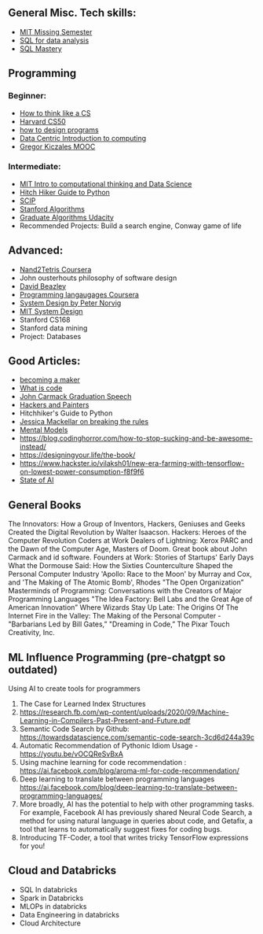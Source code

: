 
## General Misc. Tech skills: 
  - [MIT Missing Semester](https://missing.csail.mit.edu/)
  - [SQL for data analysis](https://www.udacity.com/course/sql-for-data-analysis--ud198)
  - [SQL Mastery](www.sqlmastery.com)

## Programming

### Beginner:
  - [How to think like a CS](https://runestone.academy/ns/books/published/thinkcspy/index.html)
  - [Harvard CS50](https://www.edx.org/cs50)
  - [how to design programs](https://htdp.org/2024-11-6/Book/index.html)
  - [Data Centric Introduction to computing](https://dcic-world.org/2025-02-09/index.html)
  - [Gregor Kiczales MOOC](https://share.google/0bvG1q4xZ91E6ewdK) 
    
### Intermediate: 

  - [MIT Intro to computational thinking and Data Science](https://www.edx.org/learn/computer-science/massachusetts-institute-of-technology-introduction-to-computational-thinking-and-data-science)
  - [Hitch Hiker Guide to Python](https://docs.python-guide.org/)
  - [SCIP](https://ocw.mit.edu/courses/6-001-structure-and-interpretation-of-computer-programs-spring-2005/video_galleries/video-lectures/)
  - [Stanford Algorithms](https://www.coursera.org/specializations/algorithms)
  - [Graduate Algorithms Udacity](https://www.mooc-list.com/course/introduction-graduate-algorithms-udacity)
  - Recommended Projects: Build a search engine, Conway game of life 


## Advanced: 
  - [Nand2Tetris Coursera](https://www.coursera.org/learn/build-a-computer)
  - John ousterhouts philosophy of software design 
  - [David Beazley](https://www.dabeaz.com/index.html) 
  - [Programming langaugages Coursera](https://www.coursera.org/learn/programming-languages)
  - [System Design by Peter Norvig](https://www.udacity.com/course/design-of-computer-programs--cs212)
  - [MIT System Design](https://ocw.mit.edu/courses/res-6-004-principles-of-computer-system-design-an-introduction-spring-2009/)
  - Stanford CS168
  - Stanford data mining
  - Project: Databases


## Good Articles: 

  - [becoming a maker](http://www.catb.org/esr/faqs/hacker-howto.html)
  - [What is code](https://www.bloomberg.com/graphics/2015-paul-ford-what-is-code/)
  - [John Carmack Graduation Speech]()
  - [Hackers and Painters](https://www.amazon.com.au/Hackers-Painters-Big-Ideas-Computer/dp/1449389554)
  - Hitchhiker's Guide to Python
  - [Jessica Mackellar on breaking the rules](https://youtu.be/9UnMZYMaosw) 
  - [Mental Models](https://www.fs.blog/mental-models/)
  - https://blog.codinghorror.com/how-to-stop-sucking-and-be-awesome-instead/
  - https://designingyour.life/the-book/
  - https://www.hackster.io/vilaksh01/new-era-farming-with-tensorflow-on-lowest-power-consumption-f8f9f6
  - [State of AI](https://www.stateof.ai/) 


## General Books 


The Innovators: How a Group of Inventors, Hackers, Geniuses and Geeks Created the Digital Revolution by Walter Isaacson.
 Hackers: Heroes of the Computer Revolution
  Coders at Work
  Dealers of Lightning: Xerox PARC and the Dawn of the Computer Age,
  Masters of Doom. Great book about John Carmack and id software.
Founders at Work: Stories of Startups' Early Days
What the Dormouse Said: How the Sixties Counterculture Shaped the Personal Computer Industry
'Apollo: Race to the Moon' by Murray and Cox, and 'The Making of The Atomic Bomb', Rhodes
"The Open Organization”
Masterminds of Programming: Conversations with the Creators of Major Programming Languages
"The Idea Factory: Bell Labs and the Great Age of American Innovation”
Where Wizards Stay Up Late: The Origins Of The Internet
Fire in the Valley: The Making of the Personal Computer -
"Barbarians Led by Bill Gates,”
"Dreaming in Code,”
The Pixar Touch 
Creativity, Inc.


## ML Influence Programming (pre-chatgpt so outdated)


Using AI to create tools for programmers 


1. The Case for Learned Index Structures 
2. https://research.fb.com/wp-content/uploads/2020/09/Machine-Learning-in-Compilers-Past-Present-and-Future.pdf
3. Semantic Code Search by Github: https://towardsdatascience.com/semantic-code-search-3cd6d244a39c
4. Automatic Recommendation of Pythonic Idiom Usage - https://youtu.be/vOCQReSvBxA
5. Using machine learning for code recommendation : https://ai.facebook.com/blog/aroma-ml-for-code-recommendation/
6. Deep learning to translate between programming languages https://ai.facebook.com/blog/deep-learning-to-translate-between-programming-languages/
7. More broadly, AI has the potential to help with other programming tasks. For example, Facebook AI has previously shared Neural Code Search, a method for using natural language in queries about code, and Getafix, a tool that learns to automatically suggest fixes for coding bugs. 
8. Introducing TF-Coder, a tool that writes tricky TensorFlow expressions for you!



## Cloud and Databricks

  - SQL In databricks
  - Spark in Databricks 
  - MLOPs in databricks
  - Data Engineering in databricks
  - Cloud Architecture 




